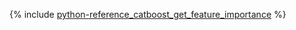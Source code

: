 {% include [python-reference_catboost_get_feature_importance](python-reference_catboost_get_feature_importance.md) %}